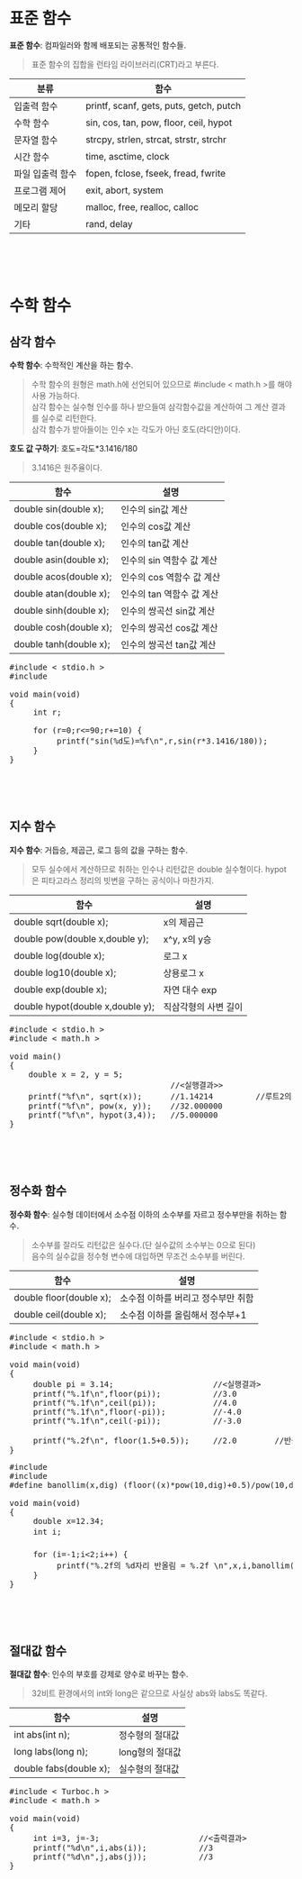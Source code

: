 # 표준 함수
**표준 함수**: 컴파일러와 함께 배포되는 공통적인 함수들.  
> 표준 함수의 집합을 런타임 라이브러리(CRT)라고 부른다.

|분류|함수|
|----|----|
|입출력 함수|printf, scanf, gets, puts, getch, putch|
|수학 함수|sin, cos, tan, pow, floor, ceil, hypot|
|문자열 함수|strcpy, strlen, strcat, strstr, strchr|
|시간 함수|time, asctime, clock|
|파일 입출력 함수|fopen, fclose, fseek, fread, fwrite|
|프로그램 제어|exit, abort, system|
|메모리 할당|malloc, free, realloc, calloc|
|기타|rand, delay|

<br><br><br>
# 수학 함수

## 삼각 함수
**수학 함수**: 수학적인 계산을 하는 함수.  
> 수학 함수의 원형은 math.h에 선언되어 있으므로 #include < math.h >를 해야 사용 가능하다.  
> 삼각 함수는 실수형 인수를 하나 받으들여 삼각함수값을 계산하여 그 계산 결과를 실수로 리턴한다.  
> 삼각 함수가 받아들이는 인수 x는 각도가 아닌 호도(라디안)이다.  

**호도 값 구하기**: 호도=각도*3.1416/180
> 3.1416은 원주율이다.

|함수|설명|
|----|----|
|double sin(double x);|인수의 sin값 계산|
|double cos(double x);|인수의 cos값 계산|
|double tan(double x);|인수의 tan값 계산|
|double asin(double x);|인수의 sin 역함수 값 계산|
|double acos(double x);|인수의 cos 역함수 값 계산|
|double atan(double x);|인수의 tan 역함수 값 계산|
|double sinh(double x);|인수의 쌍곡선 sin값 계산|
|double cosh(double x);|인수의 쌍곡선 cos값 계산|
|double tanh(double x);|인수의 쌍곡선 tan값 계산|
<pre>#include < stdio.h >
#include <math.h>

void main(void)
{
     int r;

     for (r=0;r<=90;r+=10) {
          printf("sin(%d도)=%f\n",r,sin(r*3.1416/180));
     }
}</pre><br><br><br>

## 지수 함수
**지수 함수**: 거듭승, 제곱근, 로그 등의 값을 구하는 함수.  
> 모두 실수에서 계산하므로 취하는 인수나 리턴값은 double 실수형이다.
> hypot은 피타고라스 정리의 빗변을 구하는 공식이나 마찬가지.  

|함수|설명|
|----|----|
|double sqrt(double x);|x의 제곱근|
|double pow(double x,double y);|x^y, x의 y승|
|double log(double x);|로그 x|
|double log10(double x);|상용로그 x|
|double exp(double x);|자연 대수 exp|
|double hypot(double x,double y);|직삼각형의 사변 길이|
<pre>#include < stdio.h >
#include < math.h >

void main()
{
	double x = 2, y = 5;
	                              //<실행결과>>
	printf("%f\n", sqrt(x));      //1.14214         //루트2의 값이다
	printf("%f\n", pow(x, y));    //32.000000
	printf("%f\n", hypot(3,4));   //5.000000
}</pre><br><br><br>

## 정수화 함수
**정수화 함수**: 실수형 데이터에서 소수점 이하의 소수부를 자르고 정수부만을 취하는 함수.  
> 소수부를 잘라도 리턴값은 실수다.(단 실수값의 소수부는 0으로 된다)  
> 음수의 실수값을 정수형 변수에 대입하면 무조건 소수부를 버린다.  

|함수|설명|
|----|----|
|double floor(double x);|소수점 이하를 버리고 정수부만 취함|
|double ceil(double x);|소수점 이하를 올림해서 정수부+1|
<pre>#include < stdio.h >
#include < math.h >

void main(void)
{
     double pi = 3.14;                     //<실행결과>
     printf("%.1f\n",floor(pi));           //3.0
     printf("%.1f\n",ceil(pi));            //4.0
     printf("%.1f\n",floor(-pi));          //-4.0
     printf("%.1f\n",ceil(-pi));           //-3.0

     printf("%.2f\n", floor(1.5+0.5));     //2.0        //반올림 응용
}</pre>
<pre>#include <Turboc.h>
#include <math.h>
#define banollim(x,dig) (floor((x)*pow(10,dig)+0.5)/pow(10,dig))

void main(void)
{
     double x=12.34;
     int i;                                                           //<실행결과>
                                                                      //15.38의 -1자리 반올림 = 20.00
     for (i=-1;i<2;i++) {                                             //15.38의 0자리 반올림 = 15.00
          printf("%.2f의 %d자리 반올림 = %.2f \n",x,i,banollim(x,i));  //15.38의 1자리 반올림 = 15.40
     }
}</pre><br><br><br>

## 절대값 함수
**절대값 함수**: 인수의 부호를 강제로 양수로 바꾸는 함수. 
> 32비트 환경에서의 int와 long은 같으므로 사실상 abs와 labs도 똑같다.  

|함수|설명|
|----|----|
|int abs(int n);|정수형의 절대값|
|long labs(long n);|long형의 절대값|
|double fabs(double x);|실수형의 절대값|
<pre>#include < Turboc.h >
#include < math.h >

void main(void)
{
     int i=3, j=-3;                     //<출력결과>
     printf("%d\n",i,abs(i));           //3
     printf("%d\n",j,abs(j));           //3
}</pre>
